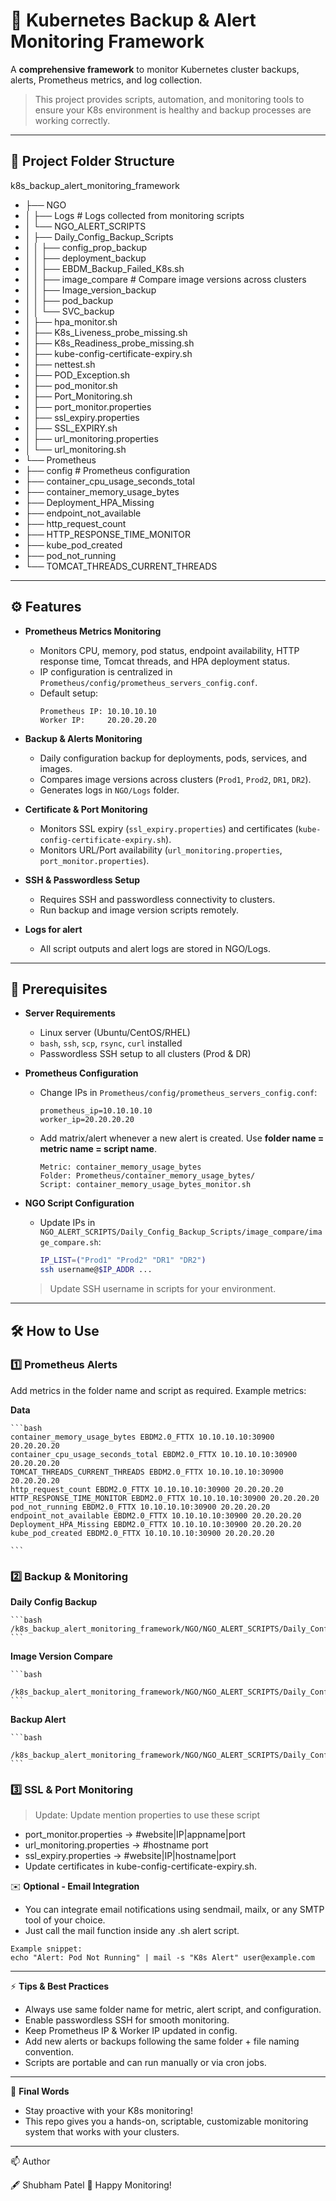 # 🚀 Kubernetes Backup & Alert Monitoring Framework

A **comprehensive framework** to monitor Kubernetes cluster backups, alerts, Prometheus metrics, and log collection.  

> This project provides scripts, automation, and monitoring tools to ensure your K8s environment is healthy and backup processes are working correctly.

---

## 📁 Project Folder Structure

k8s_backup_alert_monitoring_framework
- ├── NGO
- │ ├── Logs # Logs collected from monitoring scripts
- │ └── NGO_ALERT_SCRIPTS
- │ ├── Daily_Config_Backup_Scripts
- │ │ ├── config_prop_backup
- │ │ ├── deployment_backup
- │ │ ├── EBDM_Backup_Failed_K8s.sh
- │ │ ├── image_compare # Compare image versions across clusters
- │ │ ├── Image_version_backup
- │ │ ├── pod_backup
- │ │ └── SVC_backup
- │ ├── hpa_monitor.sh
- │ ├── K8s_Liveness_probe_missing.sh
- │ ├── K8s_Readiness_probe_missing.sh
- │ ├── kube-config-certificate-expiry.sh
- │ ├── nettest.sh
- │ ├── POD_Exception.sh
- │ ├── pod_monitor.sh
- │ ├── Port_Monitoring.sh
- │ ├── port_monitor.properties
- │ ├── ssl_expiry.properties
- │ ├── SSL_EXPIRY.sh
- │ ├── url_monitoring.properties
- │ └── url_monitoring.sh
- └── Prometheus
- ├── config # Prometheus configuration
- ├── container_cpu_usage_seconds_total
- ├── container_memory_usage_bytes
- ├── Deployment_HPA_Missing
- ├── endpoint_not_available
- ├── http_request_count
- ├── HTTP_RESPONSE_TIME_MONITOR
- ├── kube_pod_created
- ├── pod_not_running
- └── TOMCAT_THREADS_CURRENT_THREADS


---

## ⚙️ Features

- **Prometheus Metrics Monitoring**  
  - Monitors CPU, memory, pod status, endpoint availability, HTTP response time, Tomcat threads, and HPA deployment status.
  - IP configuration is centralized in `Prometheus/config/prometheus_servers_config.conf`.
  - Default setup:  
    ```
    Prometheus IP: 10.10.10.10
    Worker IP:     20.20.20.20
    ```

- **Backup & Alerts Monitoring**  
  - Daily configuration backup for deployments, pods, services, and images.
  - Compares image versions across clusters (`Prod1`, `Prod2`, `DR1`, `DR2`).
  - Generates logs in `NGO/Logs` folder.

- **Certificate & Port Monitoring**  
  - Monitors SSL expiry (`ssl_expiry.properties`) and certificates (`kube-config-certificate-expiry.sh`).  
  - Monitors URL/Port availability (`url_monitoring.properties`, `port_monitor.properties`).

- **SSH & Passwordless Setup**  
  - Requires SSH and passwordless connectivity to clusters.
  - Run backup and image version scripts remotely.
 
- **Logs for alert**
  - All script outputs and alert logs are stored in NGO/Logs.  

---

## 📝 Prerequisites

- **Server Requirements**
  - Linux server (Ubuntu/CentOS/RHEL)
  - `bash`, `ssh`, `scp`, `rsync`, `curl` installed
  - Passwordless SSH setup to all clusters (Prod & DR)

- **Prometheus Configuration**
  - Change IPs in `Prometheus/config/prometheus_servers_config.conf`:
    
    ```text
    prometheus_ip=10.10.10.10
    worker_ip=20.20.20.20
    ```

  - Add matrix/alert whenever a new alert is created. Use **folder name = metric name = script name**.

    ```text
    Metric: container_memory_usage_bytes
    Folder: Prometheus/container_memory_usage_bytes/
    Script: container_memory_usage_bytes_monitor.sh
    ```

- **NGO Script Configuration**
  - Update IPs in `NGO_ALERT_SCRIPTS/Daily_Config_Backup_Scripts/image_compare/image_compare.sh`:


    ```bash
    IP_LIST=("Prod1" "Prod2" "DR1" "DR2")
    ssh username@$IP_ADDR ...
    ```
  > Update SSH username in scripts for your environment.

---

## 🛠️ How to Use

### 1️⃣ Prometheus Alerts
Add metrics in the folder name and script as required. Example metrics:

 **Data**
 
    ```bash
    container_memory_usage_bytes EBDM2.0_FTTX 10.10.10.10:30900 20.20.20.20
    container_cpu_usage_seconds_total EBDM2.0_FTTX 10.10.10.10:30900 20.20.20.20
    TOMCAT_THREADS_CURRENT_THREADS EBDM2.0_FTTX 10.10.10.10:30900 20.20.20.20
    http_request_count EBDM2.0_FTTX 10.10.10.10:30900 20.20.20.20
    HTTP_RESPONSE_TIME_MONITOR EBDM2.0_FTTX 10.10.10.10:30900 20.20.20.20
    pod_not_running EBDM2.0_FTTX 10.10.10.10:30900 20.20.20.20
    endpoint_not_available EBDM2.0_FTTX 10.10.10.10:30900 20.20.20.20
    Deployment_HPA_Missing EBDM2.0_FTTX 10.10.10.10:30900 20.20.20.20
    kube_pod_created EBDM2.0_FTTX 10.10.10.10:30900 20.20.20.20
    
    ```


### 2️⃣ Backup & Monitoring

**Daily Config Backup**
  
    ```bash
    /k8s_backup_alert_monitoring_framework/NGO/NGO_ALERT_SCRIPTS/Daily_Config_Backup_Scripts/Daily_Config_Backup_Scripts.sh
    ```
    
**Image Version Compare**

    ```bash
     /k8s_backup_alert_monitoring_framework/NGO/NGO_ALERT_SCRIPTS/Daily_Config_Backup_Scripts/image_compare/image_compare.sh
    ```

**Backup Alert**

    ```bash
     /k8s_backup_alert_monitoring_framework/NGO/NGO_ALERT_SCRIPTS/Daily_Config_Backup_Scripts/EBDM_Backup_Failed_K8s.sh
    ```
    

### 3️⃣ SSL & Port Monitoring

> Update: Update mention properties to use these script

- port_monitor.properties → #website|IP|appname|port
- url_monitoring.properties → #hostname port
- ssl_expiry.properties → #website|IP|hostname|port
- Update certificates in kube-config-certificate-expiry.sh.
  


✉️ **Optional - Email Integration**

- You can integrate email notifications using sendmail, mailx, or any SMTP tool of your choice.
- Just call the mail function inside any .sh alert script.


```
Example snippet:
echo "Alert: Pod Not Running" | mail -s "K8s Alert" user@example.com
```

---

⚡ **Tips & Best Practices**

- Always use same folder name for metric, alert script, and configuration.
- Enable passwordless SSH for smooth monitoring.
- Keep Prometheus IP & Worker IP updated in config.
- Add new alerts or backups following the same folder + file naming convention.
- Scripts are portable and can run manually or via cron jobs.
 
----

👋 **Final Words**
- Stay proactive with your K8s monitoring!
- This repo gives you a hands-on, scriptable, customizable monitoring system that works with your clusters.

-----

📫 Author

🖋️ Shubham Patel 🚀 Happy Monitoring!
